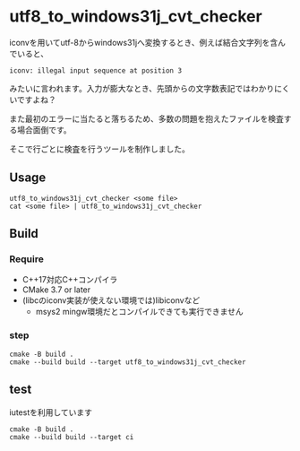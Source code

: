 # utf8_to_windows31j_cvt_checker

iconvを用いてutf-8からwindows31jへ変換するとき、例えば結合文字列を含んでいると、

```
iconv: illegal input sequence at position 3
```

みたいに言われます。入力が膨大なとき、先頭からの文字数表記ではわかりにくいですよね？

また最初のエラーに当たると落ちるため、多数の問題を抱えたファイルを検査する場合面倒です。

そこで行ごとに検査を行うツールを制作しました。

## Usage

```
utf8_to_windows31j_cvt_checker <some file>
cat <some file> | utf8_to_windows31j_cvt_checker
```

## Build

### Require

- C++17対応C++コンパイラ
- CMake 3.7 or later
- (libcのiconv実装が使えない環境では)libiconvなど
  - msys2 mingw環境だとコンパイルできても実行できません

### step

```
cmake -B build .
cmake --build build --target utf8_to_windows31j_cvt_checker
```

## test

iutestを利用しています

```
cmake -B build .
cmake --build build --target ci
```

